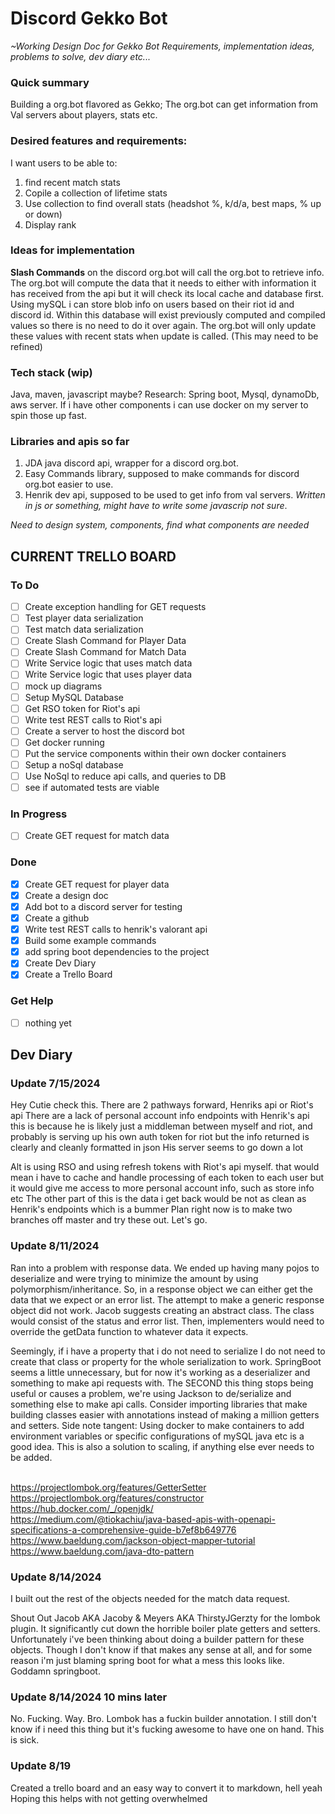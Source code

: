 # Discord Gekko Bot

*~Working Design Doc for Gekko Bot*
*Requirements, implementation ideas, problems to solve, dev diary etc...*

### Quick summary
Building a org.bot flavored as Gekko; The org.bot can get information from Val servers about players, stats etc.

### Desired features and requirements: 
I want users to be able to:
1. find recent match stats
2. Copile a collection of lifetime stats
3. Use collection to find overall stats (headshot %, k/d/a, best maps, % up or down)
4. Display rank

### Ideas for implementation

**Slash Commands** on the discord org.bot will call the org.bot to retrieve info.
The org.bot will compute the data that it needs to either with information it has received from the api but it will check its local cache and database first.
Using mySQL i can store blob info on users based on their riot id and discord id.
Within this database will exist previously computed and compiled values so there is no need to do it over again. 
The org.bot will only update these values with recent stats when update is called. (This may need to be refined)

### Tech stack (wip)
Java, maven, javascript maybe? 
Research: Spring boot, Mysql, dynamoDb, aws server.
If i have other components i can use docker on my server to spin those up fast.

### Libraries and apis so far
1. JDA java discord api, wrapper for a discord org.bot.
2. Easy Commands library, supposed to make commands for discord org.bot easier to use. 
3. Henrik dev api, supposed to be used to get info from val servers. *Written in js or something, might have to write some javascrip not sure*. 

*Need to design system, components, find what components are needed*

## CURRENT TRELLO BOARD

### To Do

- [ ] Create exception handling for GET requests
- [ ] Test player data serialization
- [ ] Test match data serialization
- [ ] Create Slash Command for Player Data
- [ ] Create Slash Command for Match Data
- [ ] Write Service logic that uses match data
- [ ] Write Service logic that uses player data
- [ ] mock up diagrams
- [ ] Setup MySQL Database
- [ ] Get RSO token for Riot's api
- [ ] Write test REST calls to Riot's api
- [ ] Create a server to host the discord bot
- [ ] Get docker running
- [ ] Put the service components within their own docker containers
- [ ] Setup a noSql database
- [ ] Use NoSql to reduce api calls, and queries to DB
- [ ] see if automated tests are viable

### In Progress

- [ ] Create GET request for match data

### Done

- [x] Create GET request for player data
- [x] Create a design doc
- [x] Add bot to a discord server for testing
- [x] Create a github
- [x] Write test REST calls to henrik's valorant api
- [x] Build some example commands
- [x] add spring boot dependencies to the project
- [x] Create Dev Diary
- [x] Create a Trello Board

### Get Help

- [ ] nothing yet

## Dev Diary
### Update 7/15/2024

Hey Cutie check this.
There are 2 pathways forward, Henriks api or Riot's api
There are a lack of personal account info endpoints with Henrik's api
this is because he is likely just a middleman between myself and riot, and probably is serving up his own auth token for
riot
but the info returned is clearly and cleanly formatted in json
His server seems to go down a lot

Alt is using RSO and using refresh tokens with Riot's api myself.
that would mean i have to cache and handle processing of each token to each user
but it would give me access to more personal account info, such as store info etc
The other part of this is the data i get back would be not as clean as Henrik's endpoints which is a bummer
Plan right now is to make two branches off master and try these out. Let's go.

### Update 8/11/2024

Ran into a problem with response data.
We ended up having many pojos to deserialize and were trying to minimize the amount by using polymorphism/inheritance.
So, in a response object we can either get the data that we expect or an error list.
The attempt to make a generic response object did not work.
Jacob suggests creating an abstract class. The class would consist of the status and error list.
Then, implementers would need to override the getData function to whatever data it expects.

Seemingly, if i have a property that i do not need to serialize I do not need to create that class or property for the
whole serialization to work.
SpringBoot seems a little unnecessary, but for now it's working as a deserializer and something to make api requests
with.
The SECOND this thing stops being useful or causes a problem, we're using Jackson to de/serialize and something else to
make api calls.
Consider importing libraries that make building classes easier with annotations instead of making a million getters and
setters.
Side note tangent: Using docker to make containers to add environment variables or specific configurations of mySQL java
etc
is a good idea. This is also a solution to scaling, if anything else ever needs to be added.

<br>https://projectlombok.org/features/GetterSetter
<br>https://projectlombok.org/features/constructor
<br>https://hub.docker.com/_/openjdk/
<br>https://medium.com/@tiokachiu/java-based-apis-with-openapi-specifications-a-comprehensive-guide-b7ef8b649776
<br>https://www.baeldung.com/jackson-object-mapper-tutorial
<br>https://www.baeldung.com/java-dto-pattern

### Update 8/14/2024

I built out the rest of the objects needed for the match data request.

Shout Out Jacob AKA Jacoby & Meyers AKA ThirstyJGerzty for the lombok plugin.
It significantly cut down the horrible boiler plate getters and setters.
Unfortunately i've been thinking about doing a builder pattern for these objects.
Though I don't know if that makes any sense at all, and for some reason i'm just blaming spring boot for what a mess
this looks like.
Goddamn springboot.

### Update 8/14/2024 10 mins later

No. Fucking. Way. Bro.
Lombok has a fuckin builder annotation. I still don't know if i need this thing but it's fucking awesome to have one on
hand.
This is sick.

### Update 8/19

Created a trello board and an easy way to convert it to markdown, hell yeah
Hoping this helps with not getting overwhelmed

